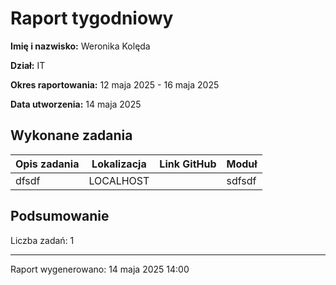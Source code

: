 # Raport tygodniowy

**Imię i nazwisko:**
Weronika Kolęda

**Dział:**
IT

**Okres raportowania:**
12 maja 2025 - 16 maja 2025

**Data utworzenia:**
14 maja 2025

## Wykonane zadania

| Opis zadania | Lokalizacja | Link GitHub | Moduł |
| ------------ | ----------- | ----------- | ----- |
| dfsdf | LOCALHOST |  | sdfsdf |

## Podsumowanie

Liczba zadań: 1

---

Raport wygenerowano: 14 maja 2025 14:00

